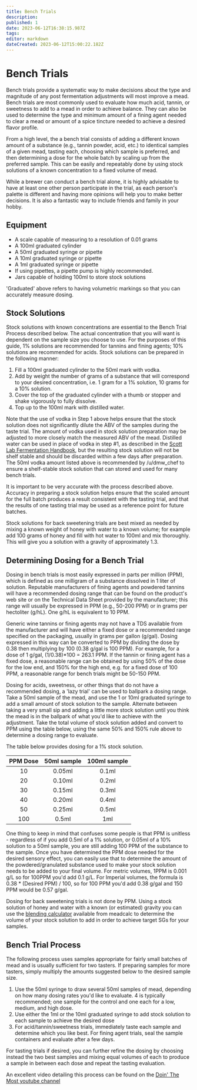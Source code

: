 ```yaml
---
title: Bench Trials
description: 
published: 1
date: 2023-06-12T16:38:15.987Z
tags: 
editor: markdown
dateCreated: 2023-06-12T15:00:22.182Z
---
```


# Bench Trials

Bench trials provide a systematic way to make decisions about the type and magnitude of any post fermentation adjustments will most improve a mead. Bench trials are most commonly used to evaluate how much acid, tannin, or sweetness to add to a mead in order to achieve balance. They can also be used to determine the type and minimum amount of a fining agent needed to clear a mead or amount of a spice tincture needed to achieve a desired flavor profile.

From a high level, the a bench trial consists of adding a different known amount of a substance (e.g., tannin powder, acid, etc.) to identical samples of a given mead, tasting each, choosing which sample is preferred, and then determining a dose for the whole batch by scaling up from the preferred sample. This can be easily and repeatably done by using stock solutions of a known concentration to a fixed volume of mead. 

While a brewer can conduct a bench trial alone, it is highly advisable to have at least one other person participate in the trial, as each person's palette is different and having more opinions will help you to make better decisions. It is also a fantastic way to include friends and family in your hobby.

## Equipment 

* A scale capable of measuring to a resolution of 0.01 grams
* A 100ml graduated cylinder
* A 50ml graduated syringe or pipette
* A 10ml graduated syringe or pipette
* A 1ml graduated syringe or pipette
* If using pipettes, a pipette pump is highly recommended.
* Jars capable of holding 100ml to store stock solutions

'Graduated' above refers to having volumetric markings so that you can accurately measure dosing.

## Stock Solutions

Stock solutions with known concentrations are essential to the Bench Trial Process described below. The actual concentration that you will want is dependent on the sample size you choose to use. For the purposes of this guide, 1% solutions are recommended for tannins and fining agents; 10% solutions are recommended for acids. Stock solutions can be prepared in the following manner:

1. Fill a 100ml graduated cylinder to the 50ml mark with vodka. 
2. Add by weight the number of grams of a substance that will correspond to your desired concentration, i.e. 1 gram for a 1% solution, 10 grams for a 10% solution.
3. Cover the top of the graduated cylinder with a thumb or stopper and shake vigorously to fully dissolve.
4. Top up to the 100ml mark with distilled water.

Note that the use of vodka in Step 1 above helps ensure that the stock solution does not significantly dilute the ABV of the samples during the taste trial. The amount of vodka used in stock solution preparation may be adjusted to more closely match the measured ABV of the mead. Distilled water can be used in place of vodka in step #1, as described in the [Scott Lab Fermentation Handbook](https://scottlabsltd.com/content/files/Documents/SLL/Handbooks/Scott%20CAN%202021%20Winemaking%20HB%20060121%20rev2.pdf), but the resulting stock solution will not be shelf stable and should be discarded within a few days after preparation. The 50ml vodka amount listed above is recommended by /u/dmw_chef to ensure a shelf-stable stock solution that can stored and used for many bench trials.  

It is important to be very accurate with the process described above.  Accuracy in preparing a stock solution helps ensure that the scaled amount for the full batch produces a result consistent with the tasting trial, and that the results of one tasting trial may be used as a reference point for future batches.  

Stock solutions for back sweetening trials are best mixed as needed by mixing a known weight of honey with water to a known volume; for example add 100 grams of honey and fill with hot water to 100ml and mix thoroughly.   This will give you a solution with a gravity of approximately 1.3.  

## Determining Dosing for a Bench Trial

Dosing in bench trials is most easily expressed in parts per million (PPM), which is defined as one milligram of a substance dissolved in 1 liter of solution. Reputable manufacturers of fining agents and powdered tannins will have a recommended dosing range that can be found on the product's web site or on the Technical Data Sheet provided by the manufacturer; this range will usually be expressed in PPM (e.g., 50-200 PPM) or in grams per hectoliter (g/hL). One g/hL is equivalent to 10 PPM.

Generic wine tannins or fining agents may not have a TDS available from the manufacturer and will have either a fixed dose or a recommended range specified on the packaging, usually in grams per gallon (g/gal). Dosing expressed in this way can be converted to PPM by dividing the dose by 0.38 then multiplying by 100 (0.38 g/gal is 100 PPM). For example, for a dose of 1 g/gal, (1/0.38)*100 = 263.1 PPM. If the tannin or fining agent has a fixed dose, a reasonable range can be obtained by using 50% of the dose for the low end, and 150% for the high end, e.g. for a fixed dose of 100 PPM, a reasonable range for bench trials might be 50-150 PPM.

Dosing for acids, sweetness, or other things that do not have a recommended dosing, a 'lazy trial' can be used to ballpark a dosing range. Take a 50ml sample of the mead, and use the 1 or 10ml graduated syringe to add a small amount of stock solution to the sample. Alternate between taking a very small sip and adding a little more stock solution until you think the mead is in the ballpark of what you'd like to achieve with the adjustment. Take the total volume of stock solution added and convert to PPM using the table below, using the same 50% and 150% rule above to determine a dosing range to evaluate.

The table below provides dosing for a 1% stock solution.

PPM Dose | 50ml sample | 100ml sample
:-: | :-: | :-:
10 | 0.05ml | 0.1ml
20 | 0.10ml | 0.2ml
30 | 0.15ml | 0.3ml
40 | 0.20ml | 0.4ml
50 | 0.25ml | 0.5ml
100 | 0.5ml | 1ml

One thing to keep in mind that confuses some people is that PPM is unitless - regardless of if you add 0.5ml of a 1% solution, or 0.05ml of a 10% solution to a 50ml sample, you are still adding 100 PPM of the substance to the sample.  Once you have determined the PPM dose needed for the desired sensory effect, you can easily use that to determine the amount of the powdered/granulated substance used to make your stock solution needs to be added to your final volume.  For metric volumes, 1PPM is 0.001 g/L so for 100PPM you'd add 0.1 g/L.  For Imperial volumes, the formula is 0.38 * (Desired PPM) / 100, so for 100 PPM you'd add 0.38 g/gal and 150 PPM would be  0.57 g/gal.

Dosing for back sweetening trials is not done by PPM.  Using a stock solution of honey and water with a known (or estimated) gravity you can use the [blending calculator](http://meadcalc.freevar.com/) available from meadcalc to determine the volume of your stock solution to add in order to achieve target SGs for your samples.

## Bench Trial Process

The following process uses samples appropriate for fairly small batches of mead and is usually sufficient for two tasters.  If preparing samples for more tasters, simply multiply the amounts suggested below to the desired sample size. 

1. Use the 50ml syringe to draw several 50ml samples of mead, depending on how many dosing rates you'd like to evaluate. 4 is typically recommended; one sample for the control and one each for a low, medium, and high dose.
2. Use either the 1ml or the 10ml graduated syringe to add stock solution to each sample to achieve the desired dose
3. For acid/tannin/sweetness trials, immediately taste each sample and determine which you like best.  For fining agent trials, seal the sample containers and evaluate after a few days. 

For tasting trials if desired, you can further refine the dosing by choosing instead the two best samples and mixing equal volumes of each to produce a sample in between each dose and repeat the tasting evaluation.

An excellent video detailing this process can be found on the [Doin' The Most youtube channel](https://www.youtube.com/watch?v=AaibXsslBlE)